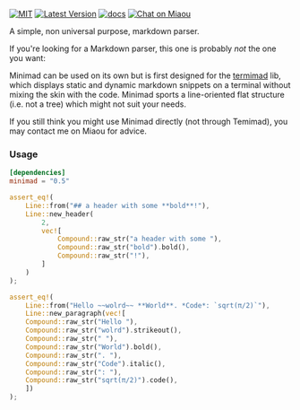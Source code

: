 

[![MIT][s2]][l2] [![Latest Version][s1]][l1] [![docs][s3]][l3] [![Chat on Miaou][s4]][l4]

[s1]: https://img.shields.io/crates/v/minimad.svg
[l1]: https://crates.io/crates/minimad

[s2]: https://img.shields.io/badge/license-MIT-blue.svg
[l2]: minimad/LICENSE

[s3]: https://docs.rs/minimad/badge.svg
[l3]: https://docs.rs/minimad/

[s4]: https://miaou.dystroy.org/static/shields/room.svg
[l4]: https://miaou.dystroy.org/3

A simple, non universal purpose, markdown parser.

If you're looking for a Markdown parser, this one is probably *not* the one you want:

Minimad can be used on its own but is first designed for the [termimad](https://github.com/Canop/termimad) lib, which displays static and dynamic markdown snippets on a terminal without mixing the skin with the code. Minimad sports a line-oriented flat structure (i.e. not a tree) which might not suit your needs.

If you still think you might use Minimad directly (not through Temimad), you may contact me on Miaou for advice.
### Usage


```toml
[dependencies]
minimad = "0.5"
```

```rust
assert_eq!(
    Line::from("## a header with some **bold**!"),
    Line::new_header(
        2,
        vec![
            Compound::raw_str("a header with some "),
            Compound::raw_str("bold").bold(),
            Compound::raw_str("!"),
        ]
    )
);

assert_eq!(
    Line::from("Hello ~~wolrd~~ **World**. *Code*: `sqrt(π/2)`"),
    Line::new_paragraph(vec![
	Compound::raw_str("Hello "),
	Compound::raw_str("wolrd").strikeout(),
	Compound::raw_str(" "),
	Compound::raw_str("World").bold(),
	Compound::raw_str(". "),
	Compound::raw_str("Code").italic(),
	Compound::raw_str(": "),
	Compound::raw_str("sqrt(π/2)").code(),
    ])
);
```

